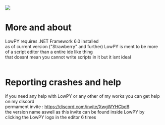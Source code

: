 <img src="https://cdn.discordapp.com/attachments/578453280405848064/965905027929636864/github_lowpy_label_thingy.png">

# More and about
LowPY requires .NET Framework 6.0 installed <br />
as of current version ("Strawberry" and further) LowPY is ment to be more of a script editor than a entire ide like thing<br />
that doesnt mean you cannot write scripts in it but it isnt ideal<br />
<br />
# Reporting crashes and help
if you need any help with LowPY or any other of my works you can get help on my discord <br />
permament invite : https://discord.com/invite/XwgWYHCbd6 <br />
the version name aswell as this invite can be found inside LowPY by clicking the LowPY logo in the editor 6 times <br />
